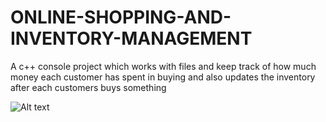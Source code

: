 # ONLINE-SHOPPING-AND-INVENTORY-MANAGEMENT
A c++ console project which works with files and keep track of how much money each customer has spent in buying
and also updates the inventory after each customers buys something

![Alt text](/.photos/object_layout.png)
